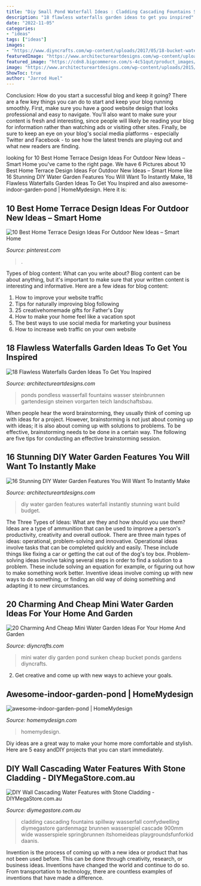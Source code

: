 ```yaml
---
title: "Diy Small Pond Waterfall Ideas : Cladding Cascading Fountains Spillway Wasserfall Comfydwelling Diymegastore Gardenmagz Brunnen Wasserspiel Cascade 900mm Wide Wasserspiele Springbrunnen Itshomeideas Playgroundsfunforkid Daanis"
description: "18 flawless waterfalls garden ideas to get you inspired"
date: "2022-11-05"
categories:
- "ideas"
tags: ["ideas"]
images:
- "https://www.diyncrafts.com/wp-content/uploads/2017/05/18-bucket-water-gardens-ponds.jpg"
featuredImage: "https://www.architectureartdesigns.com/wp-content/uploads/2015/05/119.jpg"
featured_image: "https://cdn8.bigcommerce.com/s-4c51qut/product_images/uploaded_images/cascade-wall-wash.jpg"
image: "https://www.architectureartdesigns.com/wp-content/uploads/2015/05/119.jpg"
ShowToc: true
author: "Jarrod Huel"
---
```



Conclusion: How do you start a successful blog and keep it going?
There are a few key things you can do to start and keep your blog running smoothly. First, make sure you have a good website design that looks professional and easy to navigate. You'll also want to make sure your content is fresh and interesting, since people will likely be reading your blog for information rather than watching ads or visiting other sites. Finally, be sure to keep an eye on your blog's social media platforms - especially Twitter and Facebook - to see how the latest trends are playing out and what new readers are finding.

	

		
looking for 10 Best Home Terrace Design Ideas For Outdoor New Ideas – Smart Home you've came to the right page. We have 6 Pictures about 10 Best Home Terrace Design Ideas For Outdoor New Ideas – Smart Home like 16 Stunning DIY Water Garden Features You Will Want To Instantly Make, 18 Flawless Waterfalls Garden Ideas To Get You Inspired and also awesome-indoor-garden-pond | HomeMydesign. Here it is:
		
    
## 10 Best Home Terrace Design Ideas For Outdoor New Ideas – Smart Home

<img loading=lazy src="https://i.pinimg.com/736x/a3/e6/a4/a3e6a4f299c306faf68e9b0eb4ee84c6.jpg" onerror="this.onerror=null;this.src='https://tse1.mm.bing.net/th?id=OIP.v1e-vKpZv21C3OlzdCtjHwHaJ4&amp;pid=15.1';" alt="10 Best Home Terrace Design Ideas For Outdoor New Ideas – Smart Home">

_Source: pinterest.com_

>. 

	

Types of blog content: What can you write about?
Blog content can be about anything, but it's important to make sure that your written content is interesting and informative. Here are a few ideas for blog content:
1. How to improve your website traffic 
2. Tips for naturally improving blog following 
3. 25 creativehomemade gifts for Father's Day 
4. How to make your home feel like a vacation spot 
5. The best ways to use social media for marketing your business 
6. How to increase web traffic on your own website 

    
## 18 Flawless Waterfalls Garden Ideas To Get You Inspired

<img loading=lazy src="https://www.architectureartdesigns.com/wp-content/uploads/2015/05/119.jpg" onerror="this.onerror=null;this.src='https://tse3.mm.bing.net/th?id=OIP.FiX9x1e6o6uuetKnJ-oZaQHaFi&amp;pid=15.1';" alt="18 Flawless Waterfalls Garden Ideas To Get You Inspired">

_Source: architectureartdesigns.com_

>ponds pondless wasserfall fountains wasser steinbrunnen gartendesign steinen vorgarten teich landschaftsbau. 

	

When people hear the word brainstorming, they usually think of coming up with ideas for a project. However, brainstorming is not just about coming up with ideas; it is also about coming up with solutions to problems. To be effective, brainstorming needs to be done in a certain way. The following are five tips for conducting an effective brainstorming session.

    
## 16 Stunning DIY Water Garden Features You Will Want To Instantly Make

<img loading=lazy src="https://www.architectureartdesigns.com/wp-content/uploads/2020/06/16-Stunning-DIY-Water-Garden-Features-You-Will-Want-To-Instantly-Make-15.jpg" onerror="this.onerror=null;this.src='https://tse3.mm.bing.net/th?id=OIP.PncKmtcurYI6kp9kSOP3jwHaLH&amp;pid=15.1';" alt="16 Stunning DIY Water Garden Features You Will Want To Instantly Make">

_Source: architectureartdesigns.com_

>diy water garden features waterfall instantly stunning want build budget. 

	

The Three Types of Ideas: What are they and how should you use them?
Ideas are a type of ammunition that can be used to improve a person's productivity, creativity and overall outlook. There are three main types of ideas: operational, problem-solving and innovative.
Operational ideas involve tasks that can be completed quickly and easily. These include things like fixing a car or getting the cat out of the dog's toy box. Problem-solving ideas involve taking several steps in order to find a solution to a problem. These include solving an equation for example, or figuring out how to make something work better. Inventive ideas involve coming up with new ways to do something, or finding an old way of doing something and adapting it to new circumstances.

    
## 20 Charming And Cheap Mini Water Garden Ideas For Your Home And Garden

<img loading=lazy src="https://www.diyncrafts.com/wp-content/uploads/2017/05/18-bucket-water-gardens-ponds.jpg" onerror="this.onerror=null;this.src='https://tse2.mm.bing.net/th?id=OIP.YsbfnS7HdgyJFsZbTx6zbwHaN6&amp;pid=15.1';" alt="20 Charming And Cheap Mini Water Garden Ideas For Your Home And Garden">

_Source: diyncrafts.com_

>mini water diy garden pond sunken cheap bucket ponds gardens diyncrafts. 

	

2. Get creative and come up with new ways to achieve your goals.

    
## Awesome-indoor-garden-pond | HomeMydesign

<img loading=lazy src="https://homemydesign.com/wp-content/uploads/2019/01/awesome-indoor-garden-pond.jpg" onerror="this.onerror=null;this.src='https://tse1.mm.bing.net/th?id=OIP.SbmP0GqCuPw56918x9vQCgHaLI&amp;pid=15.1';" alt="awesome-indoor-garden-pond | HomeMydesign">

_Source: homemydesign.com_

>homemydesign. 

	

Diy ideas are a great way to make your home more comfortable and stylish. Here are 5 easy andDIY projects that you can start immediately.

    
## DIY Wall Cascading Water Features With Stone Cladding - DIYMegaStore.com.au

<img loading=lazy src="https://cdn8.bigcommerce.com/s-4c51qut/product_images/uploaded_images/cascade-wall-wash.jpg" onerror="this.onerror=null;this.src='https://tse1.mm.bing.net/th?id=OIP.ANWrl5UWUxRlO521ti-SMgHaJ4&amp;pid=15.1';" alt="DIY Wall Cascading Water Features with Stone Cladding - DIYMegaStore.com.au">

_Source: diymegastore.com.au_

>cladding cascading fountains spillway wasserfall comfydwelling diymegastore gardenmagz brunnen wasserspiel cascade 900mm wide wasserspiele springbrunnen itshomeideas playgroundsfunforkid daanis. 

	

Invention is the process of coming up with a new idea or product that has not been used before. This can be done through creativity, research, or business ideas. Inventions have changed the world and continue to do so. From transportation to technology, there are countless examples of inventions that have made a difference.


